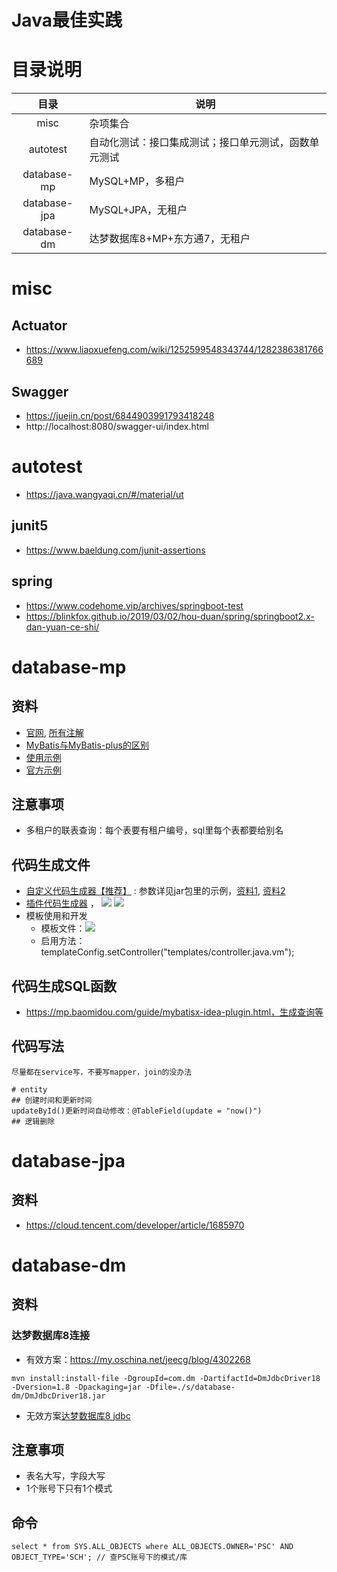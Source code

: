 # Java最佳实践

# 目录说明

| 目录 | 说明 |
| :-: | - |
| misc | 杂项集合 |
| autotest | 自动化测试：接口集成测试；接口单元测试，函数单元测试 |
| database-mp | MySQL+MP，多租户 |
| database-jpa | MySQL+JPA，无租户 |
| database-dm | 达梦数据库8+MP+东方通7，无租户 |

# misc
## Actuator
* https://www.liaoxuefeng.com/wiki/1252599548343744/1282386381766689

## Swagger
* https://juejin.cn/post/6844903991793418248
* http://localhost:8080/swagger-ui/index.html

# autotest
* https://java.wangyaqi.cn/#/material/ut

## junit5
* https://www.baeldung.com/junit-assertions

## spring
* https://www.codehome.vip/archives/springboot-test
* https://blinkfox.github.io/2019/03/02/hou-duan/spring/springboot2.x-dan-yuan-ce-shi/

# database-mp
## 资料
* [官网](https://mp.baomidou.com/guide/quick-start.html), [所有注解](https://mp.baomidou.com/guide/annotation.html#tablename)
* [MyBatis与MyBatis-plus的区别](https://www.jianshu.com/p/8556c8468241)
* [使用示例](https://www.cnblogs.com/l-y-h/p/12859477.html)
* [官方示例](https://gitee.com/baomidou/mybatis-plus-samples)

## 注意事项
* 多租户的联表查询：每个表要有租户编号，sql里每个表都要给别名

## 代码生成文件
* [自定义代码生成器【推荐】](https://gitee.com/qiya365/longquan/code.generator) : 参数详见jar包里的示例，[资料1](https://mp.baomidou.com/guide/generator.html), [资料2](https://juejin.cn/post/6844904190683119629)
* [插件代码生成器](https://mp.baomidou.com/guide/mybatisx-idea-plugin.html) ， ![](./s/database-mp/codegenerator.png)
![](./s/database-mp/codegenerator.png)
* 模板使用和开发
    * 模板文件：![](./s/database-mp/tpl.png)
    * 启用方法：templateConfig.setController("templates/controller.java.vm");

## 代码生成SQL函数
* https://mp.baomidou.com/guide/mybatisx-idea-plugin.html，生成查询等

## 代码写法
```
尽量都在service写，不要写mapper，join的没办法

# entity
## 创建时间和更新时间
updateById()更新时间自动修改：@TableField(update = "now()")
## 逻辑删除
```

# database-jpa
## 资料
* https://cloud.tencent.com/developer/article/1685970

# database-dm
## 资料
### 达梦数据库8连接
* 有效方案：https://my.oschina.net/jeecg/blog/4302268
```
mvn install:install-file -DgroupId=com.dm -DartifactId=DmJdbcDriver18 -Dversion=1.8 -Dpackaging=jar -Dfile=./s/database-dm/DmJdbcDriver18.jar
```
* 无效方案[达梦数据库8 jdbc](https://gitee.com/fuile/dameng/blob/master/repository-%E8%BE%BE%E6%A2%A68maven.zip)

## 注意事项
* 表名大写，字段大写
* 1个账号下只有1个模式

## 命令
```
select * from SYS.ALL_OBJECTS where ALL_OBJECTS.OWNER='PSC' AND OBJECT_TYPE='SCH'; // 查PSC账号下的模式/库

```